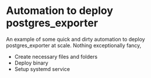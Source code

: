 # Automation to deploy postgres_exporter
An example of some quick and dirty automation to deploy postgres_exporter at scale.
Nothing exceptionally fancy,
* Create necessary files and folders
* Deploy binary
* Setup systemd service